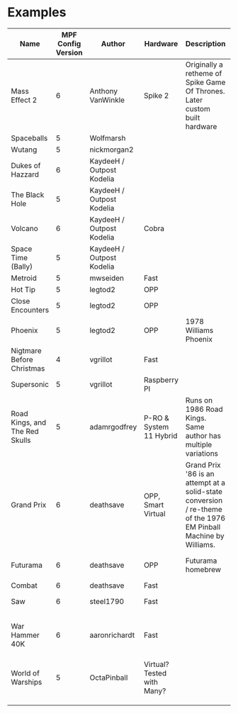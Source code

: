 # Examples


|Name|MPF Config Version|Author|Hardware|Description|Special Interest|URL|
|-|-|-|-|-|-|-|
|Mass Effect 2|6|Anthony VanWinkle|Spike 2|Originally a retheme of Spike Game Of Thrones. Later custom built hardware|Extensive, well documented, created by expert/MPF contributor|https://github.com/avanwinkle/masseffect2<br>https://www.masseffectpinball.com/|
|Spaceballs|5|Wolfmarsh||||https://github.com/Wolfmarsh/spaceballs|
|Wutang|5|nickmorgan2||||https://github.com/nickmorgan2/wutang|
|Dukes of Hazzard|6|KaydeeH / Outpost Kodelia||||https://github.com/kaydeeH/OutpostKodelia-DoH|
|The Black Hole|5|KaydeeH / Outpost Kodelia||||https://github.com/kaydeeH/OutpostKodelia-TBH|
|Volcano|6|KaydeeH / Outpost Kodelia|Cobra|||https://github.com/kaydeeH/OutpostKodelia_Volcano_Retro|
|Space Time (Bally)|5|KaydeeH / Outpost Kodelia||||https://github.com/kaydeeH/OutpostKodelia-SpaceTime|
|Metroid|5|mwseiden|Fast||FadeCandy|https://github.com/mwseiden/metroid_pinball|
|Hot Tip|5|legtod2|OPP|||https://github.com/legtod2/Hot_tip|
|Close Encounters|5|legtod2|OPP|||https://github.com/legtod2/CE3K|
|Phoenix|5|legtod2|OPP|1978 Williams Phoenix||https://github.com/legtod2/mpf-phoenix-table|
|Nigtmare Before Christmas|4|vgrillot|Fast|||https://github.com/vgrillot/nbx-machine|
|Supersonic|5|vgrillot|Raspberry PI|||https://github.com/vgrillot/supersonic-machine|
|Road Kings, and The Red Skulls|5|adamrgodfrey|P-RO & System 11 Hybrid|Runs on 1986 Road Kings. Same author has multiple variations|FadeCandy, SNUX|https://github.com/adamrgodfrey/RoadKings2020|
|Grand Prix|6|deathsave|OPP, Smart Virtual|Grand Prix '86 is an attempt at a solid-state conversion / re-theme of the 1976 EM Pinball Machine by Williams.|Current and active. Good state diagram for rules|https://github.com/deathsave/grand-prix|
|Futurama|6|deathsave|OPP|Futurama homebrew|well developed, extensie|https://github.com/deathsave/futurama|
|Combat|6|deathsave|Fast|||https://github.com/deathsave/combat|
|Saw|6|steel1790|Fast||Looks nicely done|https://github.com/Steel1790/SAW|
|War Hammer 40K|6|aaronrichardt|Fast||Looks completely custom including playfield|https://github.com/aaronrichardt/Warhammer40k_pinball<br>https://www.reddit.com/r/Warhammer40k/|
|World of Warships|5|OctaPinball|Virtual? Tested with Many? ||Extensive|https://github.com/OctaPinball/World-of-Warships-pinball|
||||||||
||||||||
||||||||